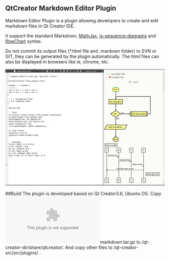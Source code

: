 ## QtCreator Markdown Editor Plugin

Markdown Editor Plugin is a plugin allowing developers to create and edit markdown files in Qt Creator IDE.

It support the standard Markdown, [MathJax](https://www.mathjax.org/), [js-sequence-diagrams](https://bramp.github.io/js-sequence-diagrams/)
 and [flowChart](http://flowchart.js.org/) syntax.
 
Do not commit its output files (*.html file and .mardown folder) to SVN or GIT, they can be generated by the plugin automatically. The html files can also be displayed in browsers like ie, chrome, etc.

![Introduction](/Introduction.png)

##Build
The plugin is developed based on Qt Creator3.6, Ubuntu OS. Copy ![markdown.tar.gz](/markdown.tar.gz)markdown.tar.gz to /qt-creator-dir/share/qtcreator/. And copy other files to /qt-creator-src/src/plugins/ .
